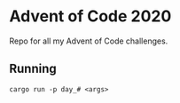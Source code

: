 # Advent of Code 2020
Repo for all my Advent of Code challenges.

## Running
`cargo run -p day_# <args>`
